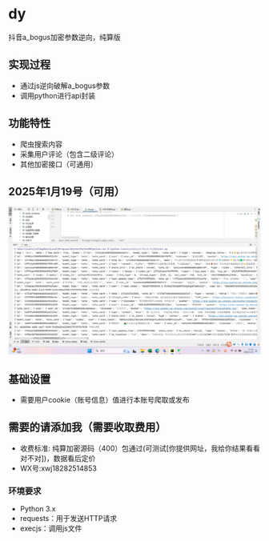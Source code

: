 # dy
抖音a_bogus加密参数逆向，纯算版
## 实现过程
- 通过js逆向破解a_bogus参数
- 调用python进行api封装
## 功能特性
- 爬虫搜索内容
- 采集用户评论（包含二级评论）
- 其他加密接口（可通用）
## 2025年1月19号（可用）
![image](https://github.com/uesrsxwj/XHS/blob/main/%E5%B0%8F%E7%BA%A2%E4%B9%A6%E5%B1%95%E7%A4%BA%E5%9B%BE.png)
## 基础设置
- 需要用户cookie（账号信息）值进行本账号爬取或发布
## 需要的请添加我（需要收取费用）
- 收费标准: 纯算加密源码（400）包通过(可测试[你提供网址，我给你结果看看对不对])，数据看后定价
- WX号:xwj18282514853
### 环境要求
- Python 3.x
- requests：用于发送HTTP请求
- execjs：调用js文件
